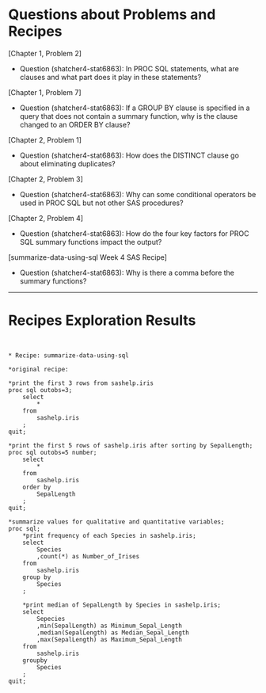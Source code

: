 
# Questions about Problems and Recipes



[Chapter 1, Problem 2]
* Question (shatcher4-stat6863): In PROC SQL statements, what are clauses and what part does it play in these statements?



[Chapter 1, Problem 7]
* Question (shatcher4-stat6863): If a GROUP BY clause is specified in a query that does not contain a summary function, why is the clause changed to an ORDER BY clause?



[Chapter 2, Problem 1]
* Question (shatcher4-stat6863): How does the DISTINCT clause go about eliminating duplicates?



[Chapter 2, Problem 3]
* Question (shatcher4-stat6863): Why can some conditional operators be used in PROC SQL but not other SAS procedures?



[Chapter 2, Problem 4]
* Question (shatcher4-stat6863): How do the four key factors for PROC SQL summary functions impact the output?



[summarize-data-using-sql Week 4 SAS Recipe]
* Question (shatcher4-stat6863): Why is there a comma before the summary functions?



***



# Recipes Exploration Results



```


* Recipe: summarize-data-using-sql

*original recipe:

*print the first 3 rows from sashelp.iris
proc sql outobs=3;
    select
        *
    from
        sashelp.iris
    ;
quit;

*print the first 5 rows of sashelp.iris after sorting by SepalLength;
proc sql outobs=5 number; 
    select
        *
    from
        sashelp.iris
    order by
        SepalLength
    ;
quit;

*summarize values for qualitative and quantitative variables;
proc sql;
    *print frequency of each Species in sashelp.iris;
    select
        Species
        ,count(*) as Number_of_Irises
    from
        sashelp.iris
    group by
        Species
    ;
    
    *print median of SepalLength by Species in sashelp.iris;
    select
        Sepecies
        ,min(SepalLength) as Minimum_Sepal_Length
        ,median(SepalLength) as Median_Sepal_Length
        ,max(SepalLength) as Maximum_Sepal_Length
    from
        sashelp.iris
    groupby
        Species
    ;
quit;



```
